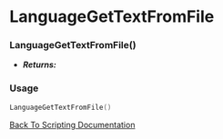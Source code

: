 # LanguageGetTextFromFile

### LanguageGetTextFromFile()
- ***Returns:*** 

### Usage

```Lua
LanguageGetTextFromFile()
```


[Back To Scripting Documentation](../README.md)
